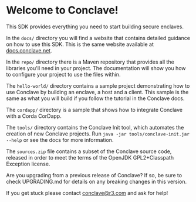# Welcome to Conclave!

This SDK provides everything you need to start building secure enclaves.

In the `docs/` directory you will find a website that contains detailed
guidance on how to use this SDK. This is the same website available at
[docs.conclave.net](https://docs.conclave.net).

In the `repo/` directory there is a Maven repository that provides all the
libraries you'll need in your project. The documentation will show you how to
configure your project to use the files within.

The `hello-world/` directory contains a sample project demonstrating how to use
Conclave by building an enclave, a host and a client. This sample is the same
as what you will build if you follow the tutorial in the Conclave docs.

The `cordapp/` directory is a sample that shows how to integrate Conclave with
a Corda CorDapp.

The `tools/` directory contains the Conclave Init tool, which automates the
creation of new Conclave projects. Run `java -jar tools/conclave-init.jar
--help` or see the docs for more information.

The `sources.zip` file contains a subset of the Conclave source code, released
in order to meet the terms of the OpenJDK GPL2+Classpath Exception license.

Are you upgrading from a previous release of Conclave? If so, be sure to check
UPGRADING.md for details on any breaking changes in this version.

If you get stuck please contact [conclave@r3.com](mailto:conclave@r3.com) and
ask for help!  
